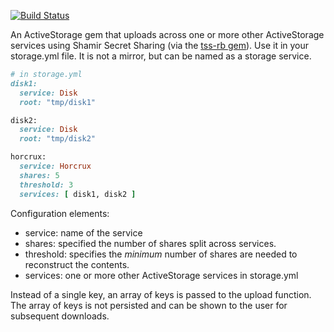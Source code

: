 [![Build Status](https://travis-ci.org/johncallahan/activestorage-horcrux.svg?branch=master)](https://travis-ci.org/johncallahan/activestorage-horcrux)

An ActiveStorage gem that uploads across one or more other
ActiveStorage services using Shamir Secret Sharing (via the [tss-rb
gem](https://github.com/grempe/tss-rb)).  Use it in your storage.yml
file.  It is not a mirror, but can be named as a storage service.

```ruby
# in storage.yml
disk1: 
  service: Disk
  root: "tmp/disk1"

disk2:
  service: Disk
  root: "tmp/disk2"

horcrux:
  service: Horcrux
  shares: 5
  threshold: 3
  services: [ disk1, disk2 ]
```

Configuration elements:

* service: name of the service
* shares: specified the number of shares split across services.
* threshold: specifies the _minimum_ number of shares are needed to
reconstruct the contents.
* services: one or more other ActiveStorage services in storage.yml

Instead of a single key, an array of keys is passed to the upload
function.  The array of keys is not persisted and can be shown to the
user for subsequent downloads.
